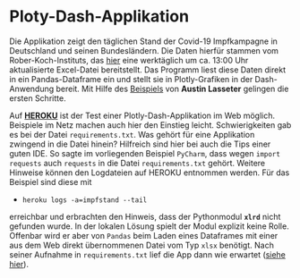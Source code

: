 # Ploty-Dash-Applikation
Die Applikation zeigt den täglichen Stand der Covid-19 Impfkampagne in Deutschland und seinen Bundesländern. Die Daten hierfür stammen vom Rober-Koch-Instituts, das [hier](https://www.rki.de/DE/Content/InfAZ/N/Neuartiges_Coronavirus/Daten/Impfquotenmonitoring.xlsx;jsessionid=0FAB8623D95E5DF62147A144E1D768D9.internet081?__blob=publicationFile) eine werktäglich um ca. 13:00 Uhr aktualisierte Excel-Datei bereitstellt. Das Programm liest diese Daten direkt in ein Pandas-Dataframe ein und stellt sie in Plotly-Grafiken in der Dash-Anwendung bereit. Mit Hilfe des [Beispiels](https://medium.com/@austinlasseter/how-to-deploy-a-simple-plotly-dash-app-to-heroku-622a2216eb73) von **Austin Lasseter** gelingen die ersten Schritte.

Auf [**HEROKU**](https://www.heroku.com) ist der Test einer Plotly-Dash-Applikation im Web möglich. Beispiele im Netz machen auch hier den Einstieg leicht. Schwierigkeiten gab es bei der Datei `requirements.txt`. Was gehört für eine Applikation zwingend in die Datei hinein? Hilfreich sind hier bei auch die Tips einer guten IDE. So sagte im vorliegenden Beispiel `PyCharm`, dass wegen `import requests` auch `requests` in die Datei `requirements.txt` gehört. Weitere Hinweise können den Logdateien auf HEROKU entnommen werden. Für das Beispiel sind diese mit
- `heroku logs -a=impfstand --tail`

erreichbar und erbrachten den Hinweis, dass der Pythonmodul **`xlrd`** nicht gefunden wurde. In der lokalen Lösung spielt der Modul explizit keine Rolle. Offenbar wird er aber von `Pandas` beim Laden eines Dataframes mit einer aus dem Web direkt übernommenen Datei vom Typ `xlsx` benötigt. Nach seiner Aufnahme in `requirements.txt` lief die App dann wie erwartet ([siehe hier](https://impfstand.herokuapp.com)).
